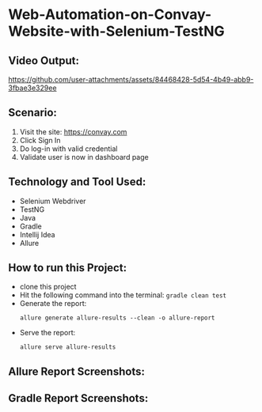 # Web-Automation-on-Convay-Website-with-Selenium-TestNG

## Video Output:

https://github.com/user-attachments/assets/84468428-5d54-4b49-abb9-3fbae3e329ee

## Scenario:
1. Visit the site: https://convay.com
2. Click Sign In
4. Do log-in with valid credential
5. Validate user is now in dashboard page

## Technology and Tool Used:
- Selenium Webdriver
- TestNG
- Java
- Gradle
- Intellij Idea 
- Allure

## How to run this Project:
- clone this project
- Hit the following command into the terminal:
  ```gradle clean test```
- Generate the report:
  ```
  allure generate allure-results --clean -o allure-report
  ```
- Serve the report:
  ```
  allure serve allure-results
  ```     

## Allure Report Screenshots:


## Gradle Report Screenshots:














